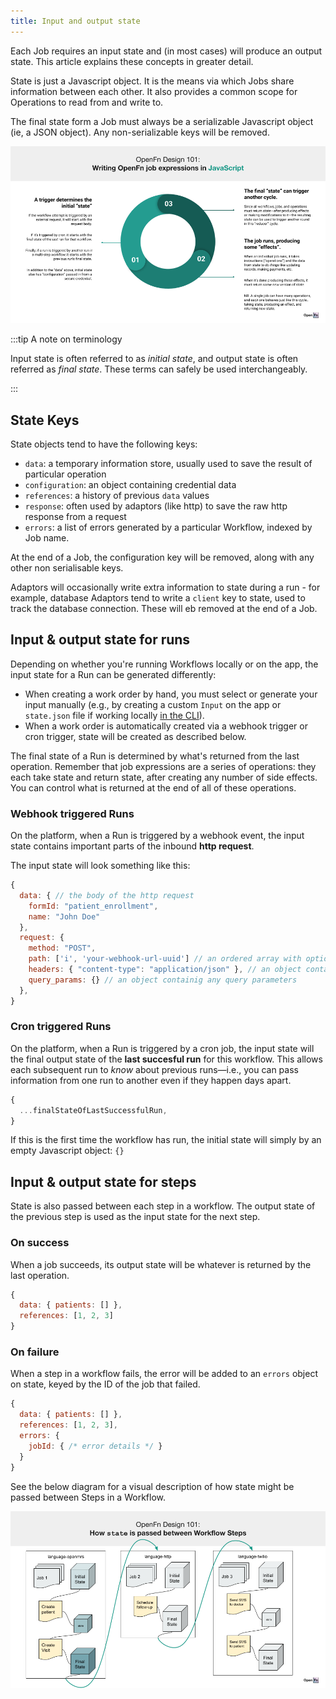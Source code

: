 ```yaml
---
title: Input and output state
---
```


Each Job requires an input state and (in most cases) will produce an output
state. This article explains these concepts in greater detail.

State is just a Javascript object. It is the means via which Jobs share
information between each other. It also provides a common scope for Operations
to read from and write to.

The final state form a Job must always be a serializable Javascript object (ie,
a JSON object). Any non-serializable keys will be removed.

![Job State Overview](/img/state-javascript.png)

:::tip A note on terminology

Input state is often referred to as _initial state_, and output state is often
referred as _final state_. These terms can safely be used interchangeably.

:::

## State Keys

State objects tend to have the following keys:

- `data`: a temporary information store, usually used to save the result of
  particular operation
- `configuration`: an object containing credential data
- `references`: a history of previous `data` values
- `response`: often used by adaptors (like http) to save the raw http response
  from a request
- `errors`: a list of errors generated by a particular Workflow, indexed by Job
  name.

At the end of a Job, the configuration key will be removed, along with any other
non serialisable keys.

Adaptors will occasionally write extra information to state during a run - for
example, database Adaptors tend to write a `client` key to state, used to track
the database connection. These will eb removed at the end of a Job.

## Input & output state for runs

Depending on whether you're running Workflows locally or on the app, the input
state for a Run can be generated differently:

- When creating a work order by hand, you must select or generate your input
  manually (e.g., by creating a custom `Input` on the app or `state.json` file
  if working locally [in the CLI](../build-for-developers/cli-intro.md)).
- When a work order is automatically created via a webhook trigger or cron
  trigger, state will be created as described below.

The final state of a Run is determined by what's returned from the last
operation. Remember that job expressions are a series of operations: they each
take state and return state, after creating any number of side effects. You can
control what is returned at the end of all of these operations.

### Webhook triggered Runs

On the platform, when a Run is triggered by a webhook event, the input state
contains important parts of the inbound **http request**.

The input state will look something like this:

```js
{
  data: { // the body of the http request
    formId: "patient_enrollment",
    name: "John Doe"
  },
  request: {
    method: "POST",
    path: ['i', 'your-webhook-url-uuid'] // an ordered array with optional additional paths
    headers: { "content-type": "application/json" }, // an object containing the headers of the request
    query_params: {} // an object containig any query parameters
  },
}
```

### Cron triggered Runs

On the platform, when a Run is triggered by a cron job, the input state will the
final output state of the **last succesful run** for this workflow. This allows
each subsequent run to _know_ about previous runs—i.e., you can pass information
from one run to another even if they happen days apart.

```js
{
  ...finalStateOfLastSuccessfulRun,
}
```

If this is the first time the workflow has run, the initial state will simply by
an empty Javascript object: `{}`

## Input & output state for steps

State is also passed between each step in a workflow. The output state of the
previous step is used as the input state for the next step.

### On success

When a job succeeds, its output state will be whatever is returned by the last
operation.

```js
{
  data: { patients: [] },
  references: [1, 2, 3]
}
```

### On failure

When a step in a workflow fails, the error will be added to an `errors` object
on state, keyed by the ID of the job that failed.

```js
{
  data: { patients: [] },
  references: [1, 2, 3],
  errors: {
    jobId: { /* error details */ }
  }
}
```

See the below diagram for a visual description of how state might be passed
between Steps in a Workflow.

![Passing State](/img/passing-state-steps.png)
